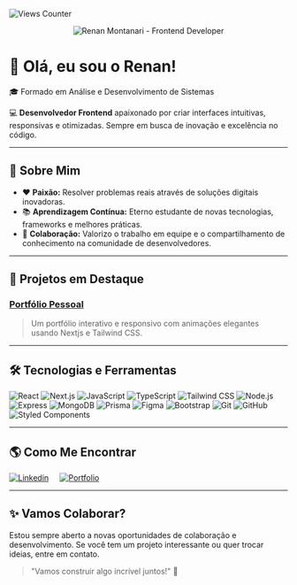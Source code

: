![Views Counter](https://views-counter.vercel.app/badge?pageId=renawmontanari&leftColor=000000&rightColor=0adb3f&type=total&label=TOTAL%20DE%20VISUALIZAÇÕES&style=none)

<p align="center">
  <img src="https://media.licdn.com/dms/image/v2/C4D16AQE_BtgWt3EZwQ/profile-displaybackgroundimage-shrink_350_1400/profile-displaybackgroundimage-shrink_350_1400/0/1659471061121?e=1748476800&v=beta&t=N-hIRyj7zkg_6V2d7sGAp-SnsZeylYPnHNqZ7DZrgdE" alt="Renan Montanari - Frontend Developer" />
</p>

# 👋 Olá, eu sou o Renan!

🎓 Formado em Análise e Desenvolvimento de Sistemas

💻 **Desenvolvedor Frontend** apaixonado por criar interfaces intuitivas, responsivas e otimizadas. Sempre em busca de inovação e excelência no código.

---

## 🌟 Sobre Mim

- ❤️ **Paixão:** Resolver problemas reais através de soluções digitais inovadoras.
- 📚 **Aprendizagem Contínua:** Eterno estudante de novas tecnologias, frameworks e melhores práticas.
- 🤝 **Colaboração:** Valorizo o trabalho em equipe e o compartilhamento de conhecimento na comunidade de desenvolvedores.

---

## 🚀 Projetos em Destaque

### [**Portfólio Pessoal**](https://bit.ly/renapfolio)
> Um portfólio interativo e responsivo com animações elegantes usando Nextjs e Tailwind CSS.


---

## 🛠️ Tecnologias e Ferramentas  

<p align="left">
  <img src="https://img.shields.io/badge/-React-61DAFB?logo=react&logoColor=black&style=for-the-badge" alt="React" />
  <img src="https://img.shields.io/badge/-Next.js-000000?logo=next.js&logoColor=white&style=for-the-badge" alt="Next.js" />
  <img src="https://img.shields.io/badge/-JavaScript-F7DF1E?logo=javascript&logoColor=black&style=for-the-badge" alt="JavaScript" />
  <img src="https://img.shields.io/badge/-TypeScript-3178C6?logo=typescript&logoColor=white&style=for-the-badge" alt="TypeScript" />
  <img src="https://img.shields.io/badge/-TailwindCSS-38B2AC?logo=tailwind-css&logoColor=white&style=for-the-badge" alt="Tailwind CSS" />
  <img src="https://img.shields.io/badge/-Node.js-339933?logo=node.js&logoColor=white&style=for-the-badge" alt="Node.js" />
  <img src="https://img.shields.io/badge/-Express-000000?logo=express&logoColor=white&style=for-the-badge" alt="Express" />
  <img src="https://img.shields.io/badge/-MongoDB-47A248?logo=mongodb&logoColor=white&style=for-the-badge" alt="MongoDB" />
  <img src="https://img.shields.io/badge/-Prisma-2D3748?logo=prisma&logoColor=white&style=for-the-badge" alt="Prisma" />
  <img src="https://img.shields.io/badge/-Figma-F24E1E?logo=figma&logoColor=white&style=for-the-badge" alt="Figma" />
  <img src="https://img.shields.io/badge/-Bootstrap-7952B3?logo=bootstrap&logoColor=white&style=for-the-badge" alt="Bootstrap" />
  <img src="https://img.shields.io/badge/-Git-F05032?logo=git&logoColor=white&style=for-the-badge" alt="Git" />
  <img src="https://img.shields.io/badge/-GitHub-181717?logo=github&logoColor=white&style=for-the-badge" alt="GitHub" />
  <img src="https://img.shields.io/badge/-Styled%20Components-DB7093?logo=styled-components&logoColor=white&style=for-the-badge" alt="Styled Components" />
</p>



---

## 🌎 Como Me Encontrar

<p align="left" style="display: flex; gap: 20px;">
  <a href="https://www.linkedin.com/in/renan-w-montanari/" target="blank">
    <img align="center" src="https://img.shields.io/badge/LinkedIn-0077B5?style=for-the-badge&logo=linkedin&logoColor=white" alt="Linkedin" />
  </a>
  <a href="https://bit.ly/renapfolio" target="blank">
    <img align="center" src="https://img.shields.io/badge/Portfolio-255E63?style=for-the-badge&logo=About.me&logoColor=white" alt="Portfolio" />
  </a>
</p>

---

## ✨ Vamos Colaborar?

Estou sempre aberto a novas oportunidades de colaboração e desenvolvimento. Se você tem um projeto interessante ou quer trocar ideias, entre em contato.  
> "Vamos construir algo incrível juntos!" 🚀

